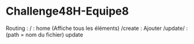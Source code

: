 # Challenge48H-Equipe8

Routing : 
/ : home (Affiche tous les éléments)
/create : Ajouter
/update/<path> : (path = nom du fichier) update